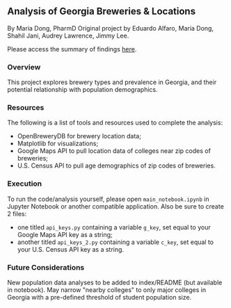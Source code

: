 ## Analysis of Georgia Breweries & Locations

By Maria Dong, PharmD
Original project by Eduardo Alfaro, Maria Dong, Shahil Jani, Audrey Lawrence, Jimmy Lee.

Please access the summary of findings [here](https://mariajdong.github.io/georgia-breweries/).

### Overview
This project explores brewery types and prevalence in Georgia, and their potential relationship with population demographics.

### Resources
The following is a list of tools and resources used to complete the analysis:
* OpenBreweryDB for brewery location data;
* Matplotlib for visualizations;
* Google Maps API to pull location data of colleges near zip codes of breweries;
* U.S. Census API to pull age demographics of zip codes of breweries.

### Execution
To run the code/analysis yourself, please open `main_notebook.ipynb` in Jupyter Notebook or another compatible application.
Also be sure to create 2 files:
* one titled `api_keys.py` containing a variable `g_key`, set equal to your Google Maps API key as a string;
* another titled `api_keys_2.py` containing a variable `c_key`, set equal to your U.S. Census API key as a string.

### Future Considerations
New population data analyses to be added to index/README (but available in notebook).
May narrow "nearby colleges" to only major colleges in Georgia with a pre-defined threshold of student population size.